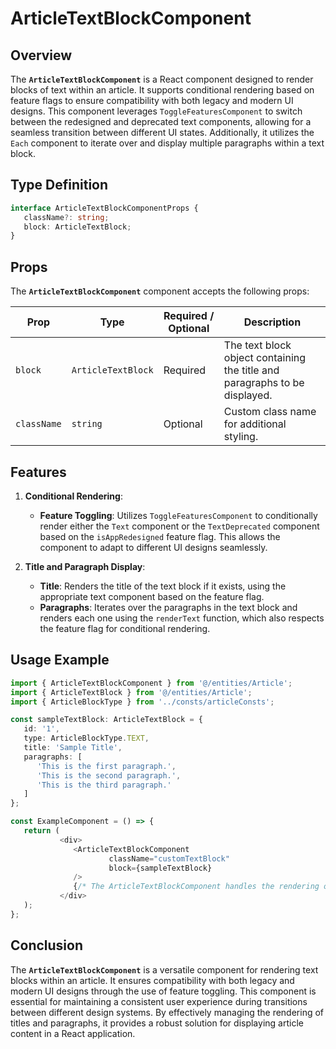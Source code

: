 # ArticleTextBlockComponent

## Overview
The **`ArticleTextBlockComponent`** is a React component designed to render blocks of text within an article. 
It supports conditional rendering based on feature flags to ensure compatibility with both legacy and modern UI designs. 
This component leverages `ToggleFeaturesComponent` to switch between the redesigned and deprecated text components, allowing for a seamless transition between different UI states. 
Additionally, it utilizes the `Each` component to iterate over and display multiple paragraphs within a text block.

## Type Definition 
```typescript
interface ArticleTextBlockComponentProps {
   className?: string;
   block: ArticleTextBlock;
}
```

## Props
The **`ArticleTextBlockComponent`** component accepts the following props:

| Prop       | Type      | Required / Optional | Description                                                                   |
|------------|-----------|----------------------|-------------------------------------------------------------------------------|
| `block` | `ArticleTextBlock` | Required            | The text block object containing the title and paragraphs to be displayed. |
| `className` | `string`  | Optional             | Custom class name for additional styling.                                     |

## Features
1. **Conditional Rendering**:
   - **Feature Toggling**: Utilizes `ToggleFeaturesComponent` to conditionally render either the `Text` component or the `TextDeprecated` component based on the `isAppRedesigned` feature flag.  This allows the component to adapt to different UI designs seamlessly.

2. **Title and Paragraph Display**:
   - **Title**: Renders the title of the text block if it exists, using the appropriate text component based on the feature flag.
   - **Paragraphs**: Iterates over the paragraphs in the text block and renders each one using the `renderText` function, which also respects the feature flag for conditional rendering.

## Usage Example
```typescript jsx
import { ArticleTextBlockComponent } from '@/entities/Article';
import { ArticleTextBlock } from '@/entities/Article';
import { ArticleBlockType } from '../consts/articleConsts';

const sampleTextBlock: ArticleTextBlock = {
   id: '1',
   type: ArticleBlockType.TEXT,
   title: 'Sample Title',
   paragraphs: [
      'This is the first paragraph.',
      'This is the second paragraph.',
      'This is the third paragraph.'
   ]
};

const ExampleComponent = () => {
   return (
           <div>
              <ArticleTextBlockComponent
                      className="customTextBlock"
                      block={sampleTextBlock}
              />
              {/* The ArticleTextBlockComponent handles the rendering of title and paragraphs with conditional UI states */}
           </div>
   );
};
```

## Conclusion
The **`ArticleTextBlockComponent`** is a versatile component for rendering text blocks within an article. It ensures compatibility with both legacy and modern UI designs through the use of feature toggling. This component is essential for maintaining a consistent user experience during transitions between different design systems. By effectively managing the rendering of titles and paragraphs, it provides a robust solution for displaying article content in a React application.
